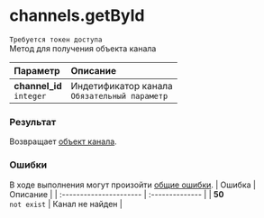# channels.getById
`Требуется токен доступа`  
Метод для получения объекта канала

| Параметр                      | Описание                                          |
| :---------------------------- | :------------------------------------------------ |
| **channel_id**<br />`integer` | Индетификатор канала<br />`Обязательный параметр` |

### Результат
Возвращает [объект канала](https://github.com/EcostCompony/specter_api_documentation/blob/master/Объекты/Канал.md#канал).

### Ошибки
В ходе выполнения могут произойти [общие ошибки](https://github.com/EcostCompony/specter_api_documentation/blob/master/Основное/Обработка%20ошибок.md#коды-общих-ошибок).
| Ошибка                  | Описание        |
| :---------------------- | :-------------- |
| **50**<br />`not exist` | Канал не найден |